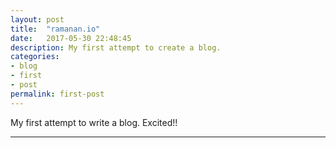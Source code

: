```yaml
---
layout: post
title:  "ramanan.io"
date:   2017-05-30 22:48:45
description: My first attempt to create a blog.
categories:
- blog
- first
- post
permalink: first-post
---
```


My first attempt to write a blog. Excited!!

___
